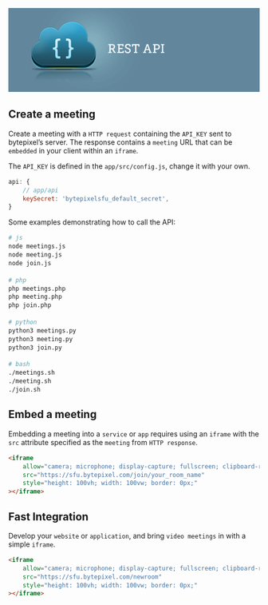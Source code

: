 ![restAPI](restAPI.png)

## Create a meeting

Create a meeting with a `HTTP request` containing the `API_KEY` sent to bytepixel’s server. The response contains a `meeting` URL that can be `embedded` in your client within an `iframe`.

The `API_KEY` is defined in the `app/src/config.js`, change it with your own.

```js
api: {
    // app/api
    keySecret: 'bytepixelsfu_default_secret',
}
```

Some examples demonstrating how to call the API:

```bash
# js
node meetings.js
node meeting.js
node join.js

# php
php meetings.php
php meeting.php
php join.php

# python
python3 meetings.py
python3 meeting.py
python3 join.py

# bash
./meetings.sh
./meeting.sh
./join.sh
```

## Embed a meeting

Embedding a meeting into a `service` or `app` requires using an `iframe` with the `src` attribute specified as the `meeting` from `HTTP response`.

```html
<iframe
    allow="camera; microphone; display-capture; fullscreen; clipboard-read; clipboard-write; autoplay"
    src="https://sfu.bytepixel.com/join/your_room_name"
    style="height: 100vh; width: 100vw; border: 0px;"
></iframe>
```

## Fast Integration

Develop your `website` or `application`, and bring `video meetings` in with a simple `iframe`.

```html
<iframe
    allow="camera; microphone; display-capture; fullscreen; clipboard-read; clipboard-write; autoplay"
    src="https://sfu.bytepixel.com/newroom"
    style="height: 100vh; width: 100vw; border: 0px;"
></iframe>
```
